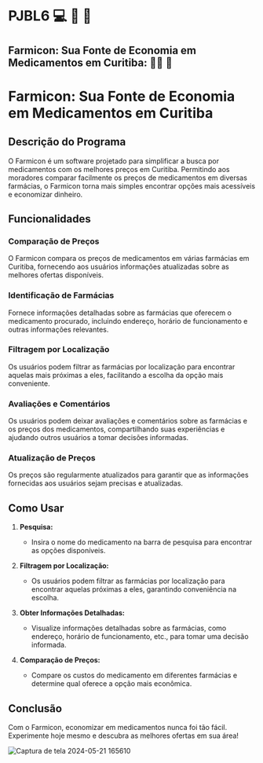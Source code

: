 # PJBL6 :computer: :pill: :hospital:
## Farmicon: Sua Fonte de Economia em Medicamentos em Curitiba: :man_student:  :pill:

# Farmicon: Sua Fonte de Economia em Medicamentos em Curitiba

## Descrição do Programa

O Farmicon é um software projetado para simplificar a busca por medicamentos com os melhores preços em Curitiba. Permitindo aos moradores comparar facilmente os preços de medicamentos em diversas farmácias, o Farmicon torna mais simples encontrar opções mais acessíveis e economizar dinheiro.

## Funcionalidades

### Comparação de Preços

O Farmicon compara os preços de medicamentos em várias farmácias em Curitiba, fornecendo aos usuários informações atualizadas sobre as melhores ofertas disponíveis.

### Identificação de Farmácias

Fornece informações detalhadas sobre as farmácias que oferecem o medicamento procurado, incluindo endereço, horário de funcionamento e outras informações relevantes.

### Filtragem por Localização

Os usuários podem filtrar as farmácias por localização para encontrar aquelas mais próximas a eles, facilitando a escolha da opção mais conveniente.

### Avaliações e Comentários

Os usuários podem deixar avaliações e comentários sobre as farmácias e os preços dos medicamentos, compartilhando suas experiências e ajudando outros usuários a tomar decisões informadas.

### Atualização de Preços

Os preços são regularmente atualizados para garantir que as informações fornecidas aos usuários sejam precisas e atualizadas.

## Como Usar

1. **Pesquisa:**
   - Insira o nome do medicamento na barra de pesquisa para encontrar as opções disponíveis.

2. **Filtragem por Localização:**
   - Os usuários podem filtrar as farmácias por localização para encontrar aquelas próximas a eles, garantindo conveniência na escolha.

3. **Obter Informações Detalhadas:**
   - Visualize informações detalhadas sobre as farmácias, como endereço, horário de funcionamento, etc., para tomar uma decisão informada.

4. **Comparação de Preços:**
   - Compare os custos do medicamento em diferentes farmácias e determine qual oferece a opção mais econômica.

## Conclusão

Com o Farmicon, economizar em medicamentos nunca foi tão fácil. Experimente hoje mesmo e descubra as melhores ofertas em sua área!







![Captura de tela 2024-05-21 165610](https://github.com/cauekssouza/PJBL6/assets/107008671/16205cfa-1ef2-433c-8cd2-65e74df27d45)

